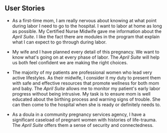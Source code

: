 ## User Stories   

* As a first-time mom, I am really nervous about knowing at what point during labor I need to go to the hospital.  I want to labor at home as long as possible.  My Certified Nurse Midwife gave me information about the _April Suite_.  I like the fact there are modules in the program that explain what I can expect to go through during labor.


* My wife and I have planned every detail of this pregnancy.  We want to know what's going on at every phase of labor.  The _April Suite_ will help us both feel confident we are making the right choices.


* The majority of my patients are professional women who lead very active lifestyles.  As their midwife, I consider it my duty to present them with safe and effective resources that promote wellness for both mom and baby.  The _April Suite_ allows me to monitor my patient's early labor progress without being intrusive.  My task is to ensure mom is well educated about the birthing process and warning signs of trouble.  She can then come to the hospital when she is ready or definitely needs to.


* As a doula in a community pregnancy services agency, I have a significant caseload of pregnant women with histories of life-trauma.  The _April Suite_ offers them a sense of security and connectedness.
